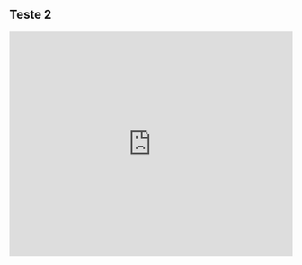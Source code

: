 ## Teste 2

<iframe id="video" width="100%" height="400" src="https://www.youtube.com/embed/jYB822q4LMk" frameborder="0" allowfullscreen="true"></iframe>
<script src="youtube.external.subtitle.js"></script>
<script src="subtitles.parser.min.js "></script>
<script>
var loadSRT = function(url, callback) {
    var httpRequest = new XMLHttpRequest();

    httpRequest.onreadystatechange = function() {
        if (httpRequest.readyState === XMLHttpRequest.DONE) {
            var subtitles = parser.fromSrt(httpRequest.responseText, true);

            for (var i in subtitles) {
                subtitles[i] = {
                    start : subtitles[i].startTime / 1000,
                    end   : subtitles[i].endTime / 1000,
                    text  : subtitles[i].text
                };
            }

            callback(subtitles);
        }
    };

    httpRequest.open('GET', url, true);
    httpRequest.send(null);
};

loadSRT('subs/Im_a_Yappie._ptbr.srt', function(subtitles) {
    var youtubeExternalSubtitle = new YoutubeExternalSubtitle.Subtitle(document.getElementById('video'), subtitles);
});
</script>



